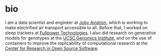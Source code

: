 # bio

I am a data scientist and engineer at 
[Joby Aviation](https://www.jobyaviation.com/), which is working to make electrified air
transport accessible to all. Before that, I worked on sleep trackers at 
[Fullpower Technologies](https://www.fullpower.com/home/business).
I also did research on generative models for genotypes at the 
[UCSC Genomics Institute](https://ucscgenomics.soe.ucsc.edu/), 
and on the use of containers to improve the replicability of computational research at 
the [Center for Research in Open Source Software](https://cross.ucsc.edu/).